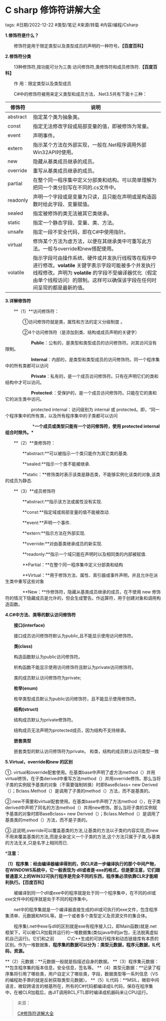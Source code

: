
# C sharp 修饰符讲解大全



tags: #日期/2022-12-22 #类型/笔记 #来源/转载 #内容/编程/Csharp 



**1.修饰符是什么？**

　　修饰符是用于限定类型以及类型成员的声明的一种符号。**【百度百科】**

**2.修饰符分类**

　　13种修饰符,按功能可分为三类:访问修饰符,类修饰符和成员修饰符.**【百度百科】**

　　作 用：限定类型以及类型成员

　　C\#中的修饰符被用来定义类型和成员方法，.Net3.5共有下面十三种：

| 修饰符   | 说明                                                         |
| -------- | ------------------------------------------------------------ |
| abstract | 指定某个类为抽象类。                                         |
| const    | 指定无法修改字段或局部变量的值，即被修饰为常量。             |
| event    | 声明事件。                                                   |
| extern   | 指示某个方法在外部实现，一般在.Net程序调用外部Win32API时使用。 |
| new      | 隐藏从基类成员继承的成员。                                   |
| override | 重写从基类成员继承的成员。                                   |
| partial  | 在整个同一程序集中定义分部类和结构。可以简单理解为把同一个类分别写在不同的.cs文件中。 |
| readonly | 声明一个字段或是变量为只读，且只能在声明或是构造函数时给此字段、变量赋值。 |
| sealed   | 指定被修饰的类无法被其它类继承。                             |
| static   | 指定一个静态字段、变量、类、方法。                           |
| unsafe   | 指定一段不安全代码，即在C\#中使用指针。                      |
| virtual  | 修饰某个方法为虚方法，以便在其继承类中可重写此方法。一般与override和new搭配使用。 |
| volatile | 指示字段可由操作系统、硬件或并发执行线程等在程序中进行修改。**volatile** 关键字表示字段可能被多个并发执行线程修改。声明为 **volatile** 的字段不受编译器优化（假定由单个线程访问）的限制。这样可以确保该字段在任何时间呈现的都是最新的值。 |

**3.详解修饰符**

　　**（1）**访问修饰符：

　　　　①访问修饰符就是类，属性和方法的定义分级制度 。

　　　　②4个访问修饰符（是添加到类、结构或成员声明的关键字）

　　　　　　**Public**：公有的，是类型和类型成员的访问修饰符。对其访问没有限制。

　　　　　　**Internal**：内部的，是类型和类型成员的访问修饰符。同一个程序集中的所有类都可以访问

　　　　　　**Private**：私有的，是一个成员访问修饰符。只有在声明它们的类和结构中才可以访问。

　　　　　　**Protected**:：受保护的，是一个成员访问修饰符。只能在它的类和它的派生类中访问。

　　　　　　protected internal：访问级别为 internal 或 protected。即，“同一个程序集中的所有类，以及所有程序集中的子类都可以访问

　　　　　　 ***一个成员或类型只能有一个访问修饰符，使用 protected internal组合时除外。\***

　　**（2）**类修饰符：

　　　　**abstract:**可以被指示一个类只能作为其它类的基类.

　　　　**sealed:**指示一个类不能被继承.

　　　　**static：**修饰类时表示该类是静态类，不能够实例化该类的对象,该类的成员为静态.

　　**（3）**成员修饰符

　　　　**abstract:**指示该方法或属性没有实现.

　　　　**const:**指定域或局部变量的值不能被改动.

　　　　**event:**声明一个事件.

　　　　**extern:**指示方法在外部实现.

　　　　**override:**对由基类继承成员的新实现.

　　　　**readonly:**指示一个域只能在声明时以及相同类的内部被赋值.

　　　　**Partial：**在整个同一程序集中定义分部类和结构

　　　　**Virtual：**用于修饰方法、属性、索引器或事件声明，并且允许在派生类中重写这些对象

　　　　**New：**作修饰符，隐藏从基类成员继承的成员，在不使用 new 修饰符的情况下隐藏成员是允许的，但会生成警告。作运算符，用于创建对象和调用构造函数。

**4.C\#中方法、类等的默认访问修饰符**

　　**接口(interface)**

　　接口成员访问修饰符默认为public,且不能显示使用访问修饰符。

　　**类(class)**

　　构造函数默认为public访问修饰符。

　　析构函数不能显示使用访问修饰符且默认为private访问修饰符。

　　类的成员默认访问修饰符为private;

　　**枚举(enum)**

　　枚举类型成员默认为public访问修饰符，且不能显示使用修饰符。

　　**结构(struct)**

　　结构成员默认为private修饰符。

　　结构成员无法声明为protected成员，因为结构不支持继承。

　　**嵌套类型**

　　嵌套类型的默认访问修饰符为private。 和类，结构的成员默认访问类型一致

**5.Virtual，override和new 的区别**　

①. virtual和override配套使用。在基类base中声明了虚方法method（）并用virtual修饰，在子类derived中重写方法method（）并用override修饰。那么当将子类的实例赋予基类的对象（不需要强制转换）时即BaseBclass= new Derived（）；Bclass.Method（）是调用了子类的method（）方法，而不是基类的。

②.new不需要和virtual配套使用。在基类base中声明了方法method（），在子类derived中声明了同名的方法method（）并用new修饰。那么当将子类的实例赋予基类的对象时即BaseBclass= new Derived（）；Bclass.Method（）是调用了基类类的method（）方法，而不是子类的。

③.这说明,override可以覆盖基类的方法,让基类的方法以子类的内容实现,而new不用来覆盖基类的方法,而是全新定义一个子类的方法,这个方法只属于子类,与基类的方法无关,只是名字上相同而已.

 

***注意：**

**（1）程序集：经由编译器编译得到的，供CLR进一步编译执行的那个中间产物，在WINDOWS系统中，它一般表现为·dll或者是·exe的格式，但是要注意，它们跟普通意义上的WIN32可执行程序是完全不同的东西，程序集必须依靠CLR才能顺利执行。【百度百科】**

　　被编译到同一个dll或exe中的程序就是处于同一个程序集中，在不同的dll或exe文件中的程序就是处于不同的程序集中。

　　net中的程序集就是一个编译器直接生成的dll或可执行的exe文件，包含程序集清单、元数据和MSIL等。是一个或者多个类型定义及资源文件的集合体。

　　程序集(.net中exe与dll的区别就是exe有程序接入口，即Main函数)就是.net框架下，可以被CLR加载并运行的一堆数据集(类似java中的jar包，无法脱离虚拟机自己运行)。它们和之前　　　C\C++生成的可执行程序和动态链接库有本质的区别。作为一堆数据集，**程序集的数据可以分为：类型元数据，程序元数据，IL代码，资源。**


**（2）元数据：**元数据一般就是指描述自身的数据。
**（3）程序集元数据：**包含程序集的版本信息，安全信息，签名等。
**（4）类型元数据：**记录了程序集将引用了哪些类，用户自定义了哪些类，字段，数据类型等一系列信息（VS的编程助手靠的就是反射获取类型元数据）。
**（5）IL代码：**MSIL，微软中间语言，微软跨语言的根基所在，所有的C\#代码都编译成IL代码，保存在程序集中，在被CLR加载后，由JIT调用BCL,FTL即时编译成机器码来让CPU运行。

 

> 来源：
>
> [C\#修饰符讲解大全](https://www.cnblogs.com/HenryWEI/p/9662275.html)

